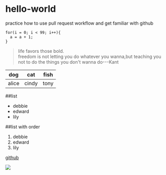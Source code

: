 # hello-world
practice how to use pull request workflow and get familiar with github
```
for(i = 0; i < 99; i++){
  a = a + 1;
}
```
> life favors those bold.</br>
> freedom is not letting you do whatever you wanna,but teaching you not to do the things you don't wanna do---Kant

|dog|cat|fish|
|---|---|----|
|alice|cindy|tony|

##list
- debbie
- edward
- lily

##list with order
1. debbie
2. edward
3. lily

[github](http://www.github.com)

![](http://upload-images.jianshu.io/upload_images/259-0ad0d0bfc1c608b6.jpg?imageMogr2/auto-orient/strip%7CimageView2/2/w/1240)

